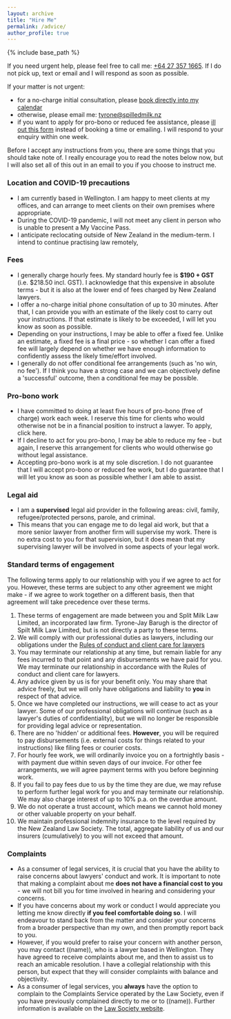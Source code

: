 ```yaml
---
layout: archive
title: "Hire Me"
permalink: /advice/
author_profile: true
---
```


{% include base_path %}


If you need urgent help, please feel free to call me: <a href="tel:+64 27 357 1665">+64 27 357 1665</a>. If I do not pick up, text or email and I will respond as soon as possible.

If your matter is not urgent:
* for a no-charge initial consultation, please [book directly into my calendar](https://calendly.com/)
* otherwise, please email me: tyrone@spilledmilk.nz
* if you want to apply for pro-bono or reduced fee assistance, please [ill out this form](form) instead of booking a time or emailing. I will respond to your enquiry within one week.

Before I accept any instructions from you, there are some things that you should take note of. I really encourage you to read the notes below now, but I will also set all of this out in an email to you if you choose to instruct me.

### Location and COVID-19 precautions
* I am currently based in Wellington. I am happy to meet clients at my offices, and can arrange to meet clients on their own premises where appropriate.
* During the COVID-19 pandemic, I will not meet any client in person who is unable to present a My Vaccine Pass.
* I anticipate reclocating outside of New Zealand in the medium-term. I intend to continue practising law remotely, 

### Fees

* I generally charge hourly fees. My standard hourly fee is **$190 + GST** (i.e. $218.50 incl. GST). I acknowledge that this expensive in absolute terms - but it is also at the lower end of fees charged by New Zealand lawyers.
* I offer a no-charge initial phone consultation of up to 30 minutes. After that, I can provide you with an estimate of the likely cost to carry out your instructions. If that estimate is likely to be exceeded, I will let you know as soon as possible.
* Depending on your instructions, I may be able to offer a fixed fee. Unlike an estimate, a fixed fee is a final price - so whether I can offer a fixed fee will largely depend on whether we have enough information to confidently assess the likely time/effort involved.
* I generally do not offer conditional fee arrangements (such as 'no win, no fee'). If I think you have a strong case and we can objectively define a 'successful' outcome, then a conditional fee may be possible.

### Pro-bono work

* I have committed to doing at least five hours of pro-bono (free of charge) work each week. I reserve this time for clients who would otherwise not be in a financial position to instruct a lawyer. To apply, click here.
* If I decline to act for you pro-bono, I may be able to reduce my fee - but again, I reserve this arrangement for clients who would otherwise go without legal assistance.
* Accepting pro-bono work is at my sole discretion. I do not guarantee that I will accept pro-bono or reduced fee work, but I do guarantee that I will let you know as soon as possible whether I am able to assist.

### Legal aid

* I am a **supervised** legal aid provider in the following areas: civil, family, refugee/protected persons, parole, and criminal.
* This means that you can engage me to do legal aid work, but that a more senior lawyer from another firm will supervise my work. There is no extra cost to you for that supervision, but it does mean that my supervising lawyer will be involved in some aspects of your legal work.

### Standard terms of engagement

The following terms apply to our relationship with you if we agree to act for you. However, these terms are subject to any other agreement we might make - if we agree to work together on a different basis, then that agreement will take precedence over these terms.

1. These terms of engagement are made between you and Split Milk Law Limited, an incorporated law firm. Tyrone-Jay Barugh is the director of Spilt Milk Law Limited, but is not directly a party to these terms.
2. We will comply with our professional duties as lawyers, including our obligations under the [Rules of conduct and client care for lawyers](https://www.legislation.govt.nz/regulation/public/2008/0214/latest/DLM1437811.html)
3. You may terminate our relationship at any time, but remain liable for any fees incurred to that point and any disbursements we have paid for you. We may terminate our relationship in accordance with the Rules of conduct and client care for lawyers.
4. Any advice given by us is for your benefit only. You may share that advice freely, but we will only have obligations and liability to **you** in respect of that advice.
5. Once we have completed our instructions, we will cease to act as your lawyer. Some of our professional obligations will continue (such as a lawyer's duties of confidentiality), but we will no longer be responsible for providing legal advice or representation.
6. There are no 'hidden' or additional fees. **However**, you will be required to pay disbursements (i.e. external costs for things related to your instructions) like filing fees or courier costs.
7. For hourly fee work, we will ordinarily invoice you on a fortnightly basis - with payment due within seven days of our invoice. For other fee arrangements, we will agree payment terms with you before beginning work.
8. If you fail to pay fees due to us by the time they are due, we may refuse to perform further legal work for you and may terminate our relationship. We may also charge interest of up to 10% p.a. on the overdue amount.
9. We do not operate a trust account, which means we cannot hold money or other valuable property on your behalf.
10. We maintain professional indemnity insurance to the level required by the New Zealand Law Society. The total, aggregate liability of us and our insurers (cumulatively) to you will not exceed that amount.

### Complaints

*  As a consumer of legal services, it is crucial that you have the ability to raise concerns about lawyers' conduct and work. It is important to note that making a complaint about me **does not have a financial cost to you** - we will not bill you for time involved in hearing and considering your concerns.
*  If you have concerns about my work or conduct I would appreciate you letting me know directly **if you feel comfortable doing so**. I will endeavour to stand back from the matter and consider your concerns from a broader perspective than my own, and then promptly report back to you.
* However, if you would prefer to raise your concern with another person, you may contact ((name)), who is a lawyer based in Wellington. They have agreed to receive complaints about me, and then to assist us to reach an amicable resolution. I have a collegial relationship with this person, but expect that they will consider complaints with balance and objectivity.
* As a consumer of legal services, you **always** have the option to complain to the Complaints Service operated by the Law Society, even if you have previously complained directly to me or to ((name)). Further information is available on the [Law Society website](https://www.lawsociety.org.nz/for-the-public/complaining-about-a-lawyer/).
